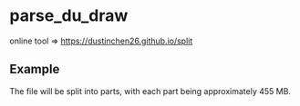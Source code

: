 # parse_du_draw

online tool => https://dustinchen26.github.io/split

## Example

The file will be split into parts, with each part being approximately 455 MB.